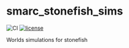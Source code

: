 # smarc_stonefish_sims
![CI](https://github.com/smarc-project/smarc_stonefish_sims/workflows/CI/badge.svg?branch=noetic-devel) [![license](https://img.shields.io/badge/License-BSD%203--Clause-blue.svg)](https://opensource.org/licenses/BSD-3-Clause)

Worlds simulations for stonefish
